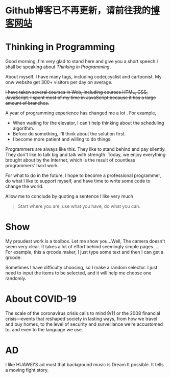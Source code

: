 # Github博客已不再更新，请前往我的[博客网站](https://blog.yungeeker.com)

# Thinking in Programming

Good morning, I'm very glad to stand here and give you a short speech.I shall be speaking about *Thinking in Programming*.

About myself. I have many tags, including coder,cyclist and cartoonist. My onw website get 300+ visitors per day on average.

<s>
I have taken several courses in Web, including courses HTML, CSS, JavaScript. I spent most of my time in JavaScript because it has a large amount of branches. 
</s>

A year of programming experience has changed me a lot
. For example, 
* When waiting for the elevator, I can't help thinking about the scheduling algorithm.
* Before do something, I'll think about the solution first.
* I become more patient and willing to do things.

Programmers are always like this. They like to stand behind and pay silently. They don't like to talk big and talk with strength. Today, we enjoy everything brought about by the Internet, which is the result of countless programmers' hard work.

For what to do in the future, I hope to become a professional programmer, do what I like to support myself, and have time to write some code to change the world.

Allow me to conclude by quoting a sentence I like very much
> Start where you are, use what you have, do what you can.

# Show

My proudest work is a toolbox. Let me show you...Well, The camera doesn't seem very clear. It takes a lot of effort behind seemingly simple pages. ...  For example, this a qrcode maker, I just type some text and then I can get a qrcode. 

Sometimes I have difficulty choosing, so I make a random selector. I just need to input the items to be selected, and it will help me choose one randomly.

# About COVID-19
The scale of the coronavirus crisis calls to mind 9/11 or the 2008 financial crisis—events that reshaped society in lasting ways, from how we travel and buy homes, to the level of security and surveillance we’re accustomed to, and even to the language we use.

# AD
I like HUAWEI'S ad most that background music is Dream It possible. It tells a moving fight story.